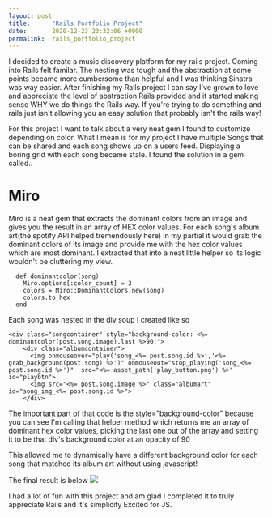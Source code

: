 ```yaml
---
layout: post
title:      "Rails Portfolio Project"
date:       2020-12-23 23:32:06 +0000
permalink:  rails_portfolio_project
---
```



I decided to create a music discovery platform for my rails project. Coming into Rails felt familar. The nesting was tough and the abstraction at some points became more cumbersome than helpful and I was thinking Sinatra was way easier.
After finishing my Rails project I can say I've grown to love and appreciate the level of abstraction Rails provided and it started making sense WHY we do things the Rails way. If you're trying to do something and rails just isn't allowing you an easy solution that probably isn't the rails way!

For this project I want to talk about a very neat gem I found to customize depending on color.
What I mean is for my project I have multiple Songs that can be shared and each song shows up on a users feed.
Displaying a boring grid with each song became stale. I found the solution in a gem called..
# Miro
Miro is a neat gem that extracts the dominant colors from an image and gives you the result in an array of HEX color values.
For each song's album art(the spotify API helped tremendously here) in my partial it would grab the dominant colors of its image and provide me with the hex color values which are most dominant. I extracted that into a neat little helper so its logic wouldn't be cluttering my view.
```
  def dominantcolor(song)
    Miro.options[:color_count] = 3
    colors = Miro::DominantColors.new(song)
    colors.to_hex
  end
```
Each song was nested in the div soup I created like so
```
<div class="songcontainer" style="background-color: <%= dominantcolor(post.song.image).last %>90;">
    <div class="albumcontainer">
      <img onmouseover="play('song_<%= post.song.id %>','<%= grab_background(post.song) %>')" onmouseout="stop_playing('song_<%= post.song.id %>')"  src="<%= asset_path('play_button.png') %>" id="playbtn">
      <img src="<%= post.song.image %>" class="albumart" id="song_img_<%= post.song.id %>">
    </div>
```

The important part of that code is the style="background-color" because you can see I'm calling that helper method which returns me an array of dominant hex color values, picking the last one out of the array and setting it to be that div's background color at an opacity of 90

This allowed me to dynamically have a different background color for each song that matched its album art without using javascript!

The final result is below
![](https://i.gyazo.com/897944677939f7e839225865812b4f6f.mp4http://)

I had a lot of fun with this project and am glad I completed it to truly appreciate Rails and it's simplicity
Excited for JS.
